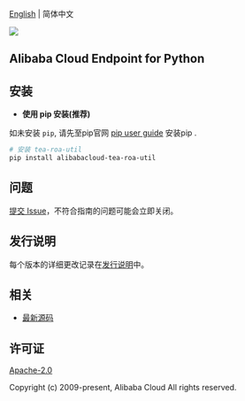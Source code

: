[English](README.md) | 简体中文

![](https://aliyunsdk-pages.alicdn.com/icons/AlibabaCloud.svg)

## Alibaba Cloud Endpoint for Python


## 安装

- **使用 pip 安装(推荐)**

如未安装 `pip`, 请先至pip官网 [pip user guide](https://pip.pypa.io/en/stable/installing/ "pip User Guide") 安装pip .

```bash
# 安装 tea-roa-util
pip install alibabacloud-tea-roa-util
```

## 问题
[提交 Issue](https://github.com/aliyun/tea-roa-util/issues/new)，不符合指南的问题可能会立即关闭。

## 发行说明
每个版本的详细更改记录在[发行说明](./ChangeLog.md)中。

## 相关
* [最新源码](https://github.com/aliyun/tea-roa-util/tree/master/python)

## 许可证
[Apache-2.0](http://www.apache.org/licenses/LICENSE-2.0)

Copyright (c) 2009-present, Alibaba Cloud All rights reserved.

